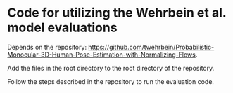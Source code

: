 # Code for utilizing the Wehrbein et al. model evaluations

Depends on the repository: https://github.com/twehrbein/Probabilistic-Monocular-3D-Human-Pose-Estimation-with-Normalizing-Flows.

Add the files in the root directory to the root directory of the repository.

Follow the steps described in the repository to run the evaluation code.